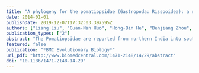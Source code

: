 ```yaml
---
title: "A phylogeny for the pomatiopsidae (Gastropoda: Rissooidea): a resource for taxonomic, parasitological and biodiversity studies"
date: 2014-01-01
publishDate: 2019-12-07T17:32:03.397595Z
authors: ["Liang Liu", "Guan-Nan Huo", "Hong-Bin He", "Benjiang Zhou", "Stephen W. Attwood"]
publication_types: ["2"]
abstract: "The Pomatiopsidae are reported from northern India into southern China and Southeast Asia, with two sub-families, the Pomatiopsinae (which include freshwater, amphibious, terrestrial and marine species) and the freshwater Triculinae. Both include species acting as intermediate host for species of the blood-fluke Schistosoma which cause a public health problem in East Asia. Also, with around 120 species, triculine biodiversity exceeds that of any other endemic freshwater molluscan fauna. Nevertheless, the origins of the Pomatiopsidae, the factors driving such a diverse radiation and aspects of their co-evolution with Schistosoma are not fully understood. Many taxonomic questions remain; there are problems identifying medically relevant species. The predicted range is mostly unsurveyed and the true biodiversity of the family is underestimated. Consequently, the aim of the study was to collect DNA-sequence data for as many pomatiopsid taxa as possible, as a first step in providing a resource for identification of epidemiologically significant species (by non-malacologists), for use in resolving taxonomic confusion and for testing phylogeographical hypotheses. PMID: 24548800"
featured: false
publication: "*BMC Evolutionary Biology*"
url_pdf: "http://www.biomedcentral.com/1471-2148/14/29/abstract"
doi: "10.1186/1471-2148-14-29"
---
```


